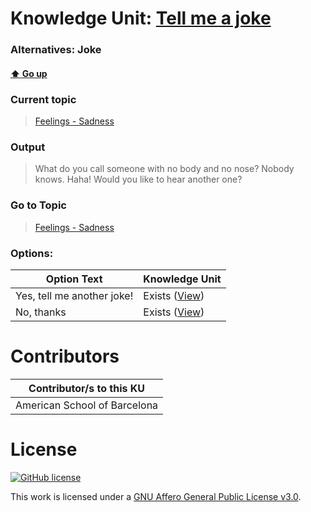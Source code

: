 # Knowledge Unit: [Tell me a joke](../../knowledge_units/feelings-sadness/tell-me-a-joke.md)
### Alternatives:   Joke 
#### [:arrow_up: Go up](../../topics/feelings-sadness.md)
### Current topic
> [Feelings - Sadness](../../topics/feelings-sadness.md)
### Output
> What do you call someone with no body and no nose? Nobody knows. Haha! Would you like to hear another one?
### Go to Topic
> [Feelings - Sadness](../../topics/feelings-sadness.md)

### Options: 

| Option Text | Knowledge Unit |
| - | - |  
| Yes, tell me another joke!  |  Exists ([View](../../knowledge_units/feelings-sadness/yes-tell-me-another-joke.md))  |  
| No, thanks  |  Exists ([View](../../knowledge_units/feelings-sadness/no-thanks.md))  | 

# Contributors

| Contributor/s to this KU |
| - | 
| American School of Barcelona |

# License
[![GitHub license](https://img.shields.io/github/license/inbrainz/cerebro)](https://github.com/inbrainz/cerebro/blob/master/LICENSE)

This work is licensed under a [GNU Affero General Public License v3.0](https://www.gnu.org/licenses/agpl-3.0.txt).